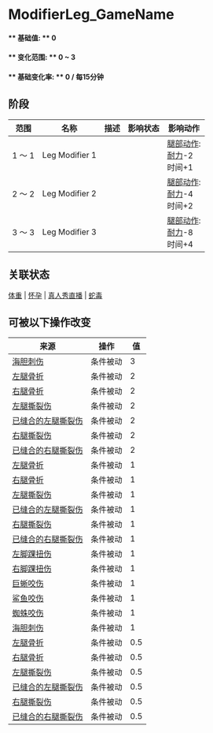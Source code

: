 # ModifierLeg_GameName  
#### ** 基础值: ** 0   
#### ** 变化范围: ** 0 ~ 3  
#### ** 基础变化率: ** 0 / 每15分钟  
## 阶段  
范围  |  名称  |  描述  |  影响状态  |  影响动作  
----  |  ----  |  ----  |  ----  |  ----  
1 ～ 1  |  Leg Modifier 1  |    |    |  [腿部动作](LegAction.md): <br>[耐力](Stamina.md)-2<br>时间+1  
2 ～ 2  |  Leg Modifier 2  |    |    |  [腿部动作](LegAction.md): <br>[耐力](Stamina.md)-4<br>时间+2  
3 ～ 3  |  Leg Modifier 3  |    |    |  [腿部动作](LegAction.md): <br>[耐力](Stamina.md)-8<br>时间+4  
## 关联状态  
[体重](Weight.md)  |  [怀孕](Pregnancy.md)  |  [真人秀直播](TV_Lives.md)  |  [蛇毒](VenomKrait.md)  
## 可被以下操作改变  
来源  |  操作  |  值  
----  |  ----  |  ----  
[海胆刺伤](W_UrchinWoundSpines.md)  |  条件被动  |  3  
[左腿骨折](W_LegFractureL.md)  |  条件被动  |  2  
[右腿骨折](W_LegFractureR.md)  |  条件被动  |  2  
[左腿撕裂伤](W_LegLacerationL.md)  |  条件被动  |  2  
[已缝合的左腿撕裂伤](W_LegLacerationLStitched.md)  |  条件被动  |  2  
[右腿撕裂伤](W_LegLacerationR.md)  |  条件被动  |  2  
[已缝合的右腿撕裂伤](W_LegLacerationRStitched.md)  |  条件被动  |  2  
[左腿骨折](W_LegFractureL.md)  |  条件被动  |  1  
[右腿骨折](W_LegFractureR.md)  |  条件被动  |  1  
[左腿撕裂伤](W_LegLacerationL.md)  |  条件被动  |  1  
[已缝合的左腿撕裂伤](W_LegLacerationLStitched.md)  |  条件被动  |  1  
[右腿撕裂伤](W_LegLacerationR.md)  |  条件被动  |  1  
[已缝合的右腿撕裂伤](W_LegLacerationRStitched.md)  |  条件被动  |  1  
[左脚踝扭伤](W_LegSprainedL.md)  |  条件被动  |  1  
[右脚踝扭伤](W_LegSprainedR.md)  |  条件被动  |  1  
[巨蜥咬伤](W_MonitorBite.md)  |  条件被动  |  1  
[鲨鱼咬伤](W_SharkBite.md)  |  条件被动  |  1  
[蜘蛛咬伤](W_SpiderBite.md)  |  条件被动  |  1  
[海胆刺伤](W_UrchinWound.md)  |  条件被动  |  1  
[左腿骨折](W_LegFractureL.md)  |  条件被动  |  0.5  
[右腿骨折](W_LegFractureR.md)  |  条件被动  |  0.5  
[左腿撕裂伤](W_LegLacerationL.md)  |  条件被动  |  0.5  
[已缝合的左腿撕裂伤](W_LegLacerationLStitched.md)  |  条件被动  |  0.5  
[右腿撕裂伤](W_LegLacerationR.md)  |  条件被动  |  0.5  
[已缝合的右腿撕裂伤](W_LegLacerationRStitched.md)  |  条件被动  |  0.5  
